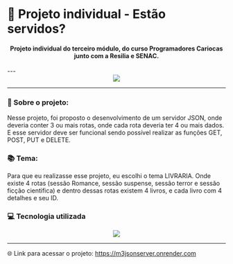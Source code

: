 # 📔 Projeto individual - Estão servidos?
<div align="center" style="display: inline_block">

#### Projeto individual do terceiro módulo, do curso Programadores Cariocas junto com a Resilia e SENAC.

</div>
---

<div align="center" style="display: inline_block">
<img align="center" src="https://virtualbackgrounds.site/wp-content/uploads/2022/03/simple-bookshelf.jpg">
</div>

---

### 📰 Sobre o projeto:
Nesse projeto, foi proposto o desenvolvimento de um servidor JSON, onde deveria conter 3 ou mais rotas, onde cada rota deveria ter 4 ou mais dados. E esse servidor deve ser funcional sendo possível realizar as funções GET, POST, PUT e DELETE.

### 📚 Tema:
Para que eu realizasse esse projeto, eu escolhi o tema LIVRARIA. Onde existe 4 rotas (sessão Romance, sessão suspense, sessão terror e sessão ficção cientifica) e dentro dessas rotas existem 4 livros, e cada livro com 4 detalhes e seu ID.

### 💻 Tecnologia utilizada
<div align="center" style="display: inline_block">
<img align="center" src="https://img.shields.io/badge/JavaScript-F7DF1E?style=for-the-badge&logo=javascript&logoColor=black">
</div>

---          
🌐 Link para acessar o projeto: https://m3jsonserver.onrender.com
